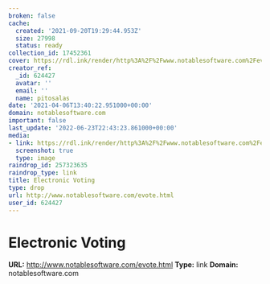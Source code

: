 ```yaml
---
broken: false
cache:
  created: '2021-09-20T19:29:44.953Z'
  size: 27998
  status: ready
collection_id: 17452361
cover: https://rdl.ink/render/http%3A%2F%2Fwww.notablesoftware.com%2Fevote.html
creator_ref:
  _id: 624427
  avatar: ''
  email: ''
  name: pitosalas
date: '2021-04-06T13:40:22.951000+00:00'
domain: notablesoftware.com
important: false
last_update: '2022-06-23T22:43:23.861000+00:00'
media:
- link: https://rdl.ink/render/http%3A%2F%2Fwww.notablesoftware.com%2Fevote.html
  screenshot: true
  type: image
raindrop_id: 257323635
raindrop_type: link
title: Electronic Voting
type: drop
url: http://www.notablesoftware.com/evote.html
user_id: 624427
---
```


# Electronic Voting

**URL:** http://www.notablesoftware.com/evote.html
**Type:** link
**Domain:** notablesoftware.com
